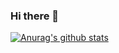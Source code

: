 ### Hi there 👋


[![Anurag's github stats](https://github-readme-stats.vercel.app/api?username=wwmz)](https://github.com/wwmz/github-readme-stats)
